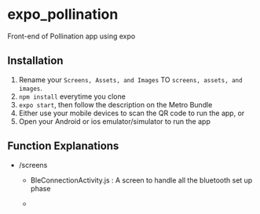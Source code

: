 # expo_pollination

Front-end of Pollination app using expo

## Installation

1. Rename your `Screens, Assets, and Images` TO `screens, assets, and images`.
2. `npm install` everytime you clone
3. `expo start`, then follow the description on the Metro Bundle
4. Either use your mobile devices to scan the QR code to run the app, or
5. Open your Android or ios emulator/simulator to run the app

## Function Explanations

- /screens
  - BleConnectionActivity.js : A screen to handle all the bluetooth set up phase

  -
